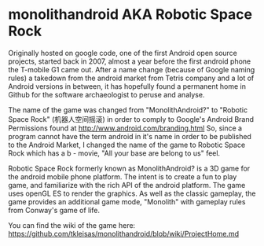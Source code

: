 # monolithandroid AKA Robotic Space Rock

Originally hosted on google code, one of the first Android open source projects, started back in 2007, almost a year before the first android phone the T-mobile G1 came out. After a name change (because of Google naming rules) a takedown from the android market from Tetris company and a lot of Android versions in between, it has hopefully found a permanent home in Github for the software archaeologist to peruse and analyse.

The name of the game was changed from "MonolithAndroid?" to "Robotic Space Rock" (机器人空间摇滚) in order to comply to Google's Android Brand Permissions found at http://www.android.com/branding.html So, since a program cannot have the term android in it's name in order to be published to the Android Market, I changed the name of the game to Robotic Space Rock which has a b - movie, "All your base are belong to us" feel.

Robotic Space Rock formerly known as MonolithAndroid? is a 3D game for the android mobile phone platform. The intent is to create a fun to play game, and familiarize with the rich API of the android platform. The game uses openGL ES to render the graphics. As well as the classic gameplay, the game provides an additional game mode, "Monolith" with gameplay rules from Conway's game of life.

You can find the wiki of the game here:
https://github.com/tkleisas/monolithandroid/blob/wiki/ProjectHome.md

